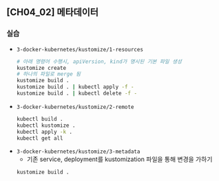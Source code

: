 ## [CH04_02] 메타데이터

### 실습
- `3-docker-kubernetes/kustomize/1-resources`
  ```bash
  # 아래 명령어 수행시, apiVersion, kind가 명시된 기본 파일 생성
  kustomize create
  # 하나의 파일로 merge 됨
  kustomize build .
  kustomize build . | kubectl apply -f -
  kustomize build . | kubectl delete -f -
  ```
- `3-docker-kubernetes/kustomize/2-remote`
  ```bash
  kubectl build .
  kubectl kustomize .
  kubectl apply -k .
  kubectl get all
  ```
- `3-docker-kubernetes/kustomize/3-metadata`
  - 기존 service, deployment를 kustomization 파일을 통해 변경을 가하기
  ```bash
  kustomize build . 
  ```